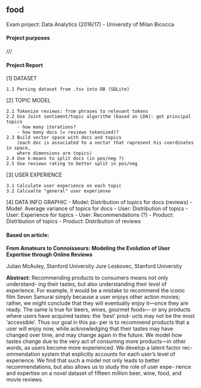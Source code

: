 ## food

Exam project: Data Analytics (2016/17) - University of Milan Bicocca

#### Project purposes 

///

#### Project Report

[1] DATASET

	1.1 Parsing dataset from .tsv into DB (SQLite)

[2] TOPIC MODEL

	2.1 Tokenize reviews: from phrases to relevant tokens
	2.2	Use Joint sentiment/topic algorithm (based on LDA): get principal topics
		- how many iterations?
		- how many docs (= reviews tokenized)?
	2.3 Build vector space with docs and topics
		(each doc is associated to a vector that rapresent his coordinates in space,
		where dimensions are topics)
	2.4 Use k-means to split docs (in pos/neg ?)
	2.5 Use reviews rating to better split in pos/neg

[3] USER EXPERIENCE

	3.1 Calculate user experience on each topic
	3.2 Calcualte "general" user experienxe

[4] DATA INFO GRAPHIC
	- Model:	Distribution of topics for docs (reviews)
	- Model:	Average variance of topics for docs
	- User:		Distribution of topics
	- User:	 	Experience for topics
	- User:	 	Recommendations (?)
	- Product: 	Distribution of topics
	- Product: 	Distribution of reviews

#### Based on article:

**From Amateurs to Connoisseurs: Modeling the Evolution of User Expertise through Online Reviews**

Julian McAuley, Stanford University
Jure Leskovec, Stanford University

**Abstract:** Recommending products to consumers means not only understand- ing their tastes, but also understanding their level of experience. For example, it would be a mistake to recommend the iconic film Seven Samurai simply because a user enjoys other action movies; rather, we might conclude that they will eventually enjoy it—once they are ready. The same is true for beers, wines, gourmet foods— or any products where users have acquired tastes: the ‘best’ prod- ucts may not be the most ‘accessible’. Thus our goal in this pa- per is to recommend products that a user will enjoy now, while acknowledging that their tastes may have changed over time, and may change again in the future. We model how tastes change due to the very act of consuming more products—in other words, as users become more experienced. We develop a latent factor rec- ommendation system that explicitly accounts for each user’s level of experience. We find that such a model not only leads to better recommendations, but also allows us to study the role of user expe- rience and expertise on a novel dataset of fifteen million beer, wine, food, and movie reviews.

